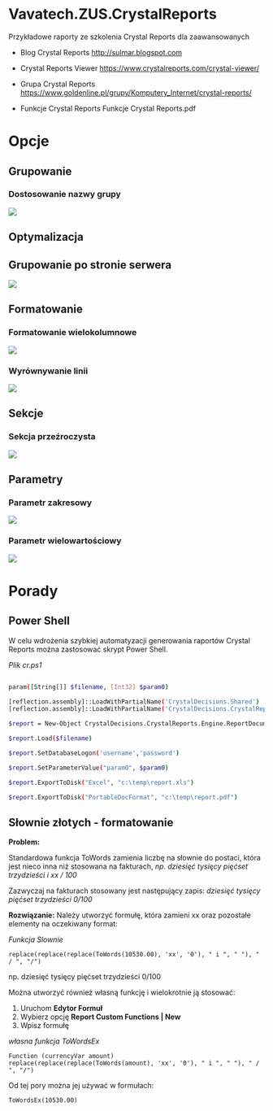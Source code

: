 # Vavatech.ZUS.CrystalReports
Przykładowe raporty ze szkolenia Crystal Reports dla zaawansowanych

- Blog Crystal Reports
http://sulmar.blogspot.com

- Crystal Reports Viewer 
https://www.crystalreports.com/crystal-viewer/

- Grupa Crystal Reports
https://www.goldenline.pl/grupy/Komputery_Internet/crystal-reports/

- Funkcje Crystal Reports
Funkcje Crystal Reports.pdf


# Opcje

## Grupowanie

### Dostosowanie nazwy grupy
![](images/2019-05-30_1141.png)


## Optymalizacja

## Grupowanie po stronie serwera
![](images/2019-05-30_1035.png)

## Formatowanie

### Formatowanie wielokolumnowe
![](images/2019-05-30_1237.png)

### Wyrównywanie linii
![](images/2019-05-30_1220.png)

## Sekcje
### Sekcja przeźroczysta
![](images/2019-05-30_1216.png)

## Parametry

### Parametr zakresowy
![](images/2019-05-31_1057.png)

### Parametr wielowartościowy
![](images/2019-05-31_1129.png)


# Porady

## Power Shell
W celu wdrożenia szybkiej automatyzacji generowania raportów Crystal Reports można zastosować skrypt Power Shell.

*Plik cr.ps1*

~~~ bash

param([String[]] $filename, [Int32] $param0)

[reflection.assembly]::LoadWithPartialName('CrystalDecisions.Shared')
[reflection.assembly]::LoadWithPartialName('CrystalDecisions.CrystalReports.Engine')

$report = New-Object CrystalDecisions.CrystalReports.Engine.ReportDocument

$report.Load($filename)

$report.SetDatabaseLogon('username','password')

$report.SetParameterValue("param0", $param0)

$report.ExportToDisk("Excel", "c:\temp\report.xls")

$report.ExportToDisk("PortableDocFormat", "c:\temp\report.pdf")

~~~

## Słownie złotych - formatowanie

**Problem:**

Standardowa funkcja ToWords zamienia liczbę na słownie do postaci, która jest nieco inna niż stosowana na fakturach, *np. dziesięć tysięcy pięćset trzydzieści i xx / 100*

Zazwyczaj na fakturach stosowany jest następujący zapis: *dziesięć tysięcy pięćset trzydzieści 0/100*


**Rozwiązanie:**
Należy utworzyć formułę, która zamieni xx oraz pozostałe elementy na oczekiwany format:

*Funkcja Slownie*
~~~ crystal
replace(replace(replace(ToWords(10530.00), 'xx', '0'), " i ", " "), " / ", "/")
~~~

np.
dziesięć tysięcy pięćset trzydzieści 0/100




Można utworzyć również własną funkcję i wielokrotnie ją stosować:

1. Uruchom **Edytor Formuł**
1. Wybierz opcję **Report Custom Functions | New**
1. Wpisz formułę

*własna funkcja ToWordsEx*
~~~ crystal
Function (currencyVar amount)
replace(replace(replace(ToWords(amount), 'xx', '0'), " i ", " "), " / ", "/")
~~~

Od tej pory można jej używać w formułach:
~~~ crystal
ToWordsEx(10530.00)
~~~



